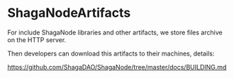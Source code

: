 # ShagaNodeArtifacts

For include ShagaNode libraries and other artifacts, we store files archive on the HTTP server.

Then developers can download this artifacts to their machines, details: 

https://github.com/ShagaDAO/ShagaNode/tree/master/docs/BUILDING.md
